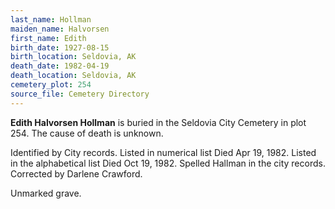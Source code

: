 ```yaml
---
last_name: Hollman
maiden_name: Halvorsen
first_name: Edith
birth_date: 1927-08-15
birth_location: Seldovia, AK
death_date: 1982-04-19
death_location: Seldovia, AK
cemetery_plot: 254
source_file: Cemetery Directory
---
```

**Edith Halvorsen  Hollman** is buried in the Seldovia City Cemetery in plot 254.  The cause of death is unknown.

Identified by City records. Listed in numerical list Died Apr 19, 1982. Listed in the alphabetical list Died Oct 19, 1982. Spelled Hallman in the city records. Corrected by Darlene Crawford.

Unmarked grave.
